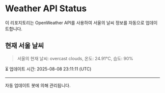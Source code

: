 
# Weather API Status

이 리포지토리는 OpenWeather API를 사용하여 서울의 날씨 정보를 자동으로 업데이트합니다.

## 현재 서울 날씨
> 서울의 현재 날씨: overcast clouds, 온도: 24.91°C, 습도: 90%

⏳ 업데이트 시간: 2025-08-08 23:11:11 (UTC)

---
자동 업데이트 봇에 의해 관리됩니다.
